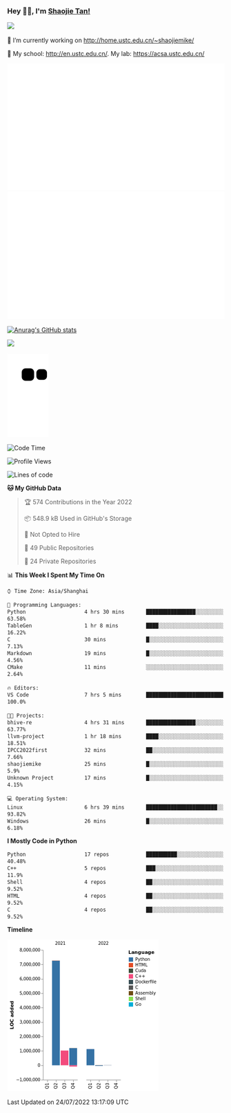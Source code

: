 

<!--
**Kirrito-k423/Kirrito-k423** is a ✨ _special_ ✨ repository because its `README.md` (this file) appears on your GitHub profile.

Here are some ideas to get you started:

- 🔭 I’m currently working on ...
- 🌱 I’m currently learning ...
- 👯 I’m looking to collaborate on ...
- 🤔 I’m looking for help with ...
- 💬 Ask me about ...
- 📫 How to reach me: ...
- 😄 Pronouns: ...
- ⚡ Fun fact: ...
-->
### Hey 👋🏽, I'm [Shaojie Tan!](http://home.ustc.edu.cn/~shaojiemike/about)

![](https://visitor-badge.glitch.me/badge?page_id=Kirrito-k423.Kirrito-k423)

🔭 I’m currently working on http://home.ustc.edu.cn/~shaojiemike/

👯 My school: http://en.ustc.edu.cn/. My lab: https://acsa.ustc.edu.cn/

![](https://github.com/Kirrito-k423/github-stats/blob/master/generated/overview.svg)
![](https://github.com/Kirrito-k423/github-stats/blob/master/generated/languages.svg)

[![Anurag's GitHub stats](https://github-readme-stats.vercel.app/api?username=Kirrito-k423&theme=flag-india&show_icons=true&hide=stars,prs,issues,contribs)](https://github.com/anuraghazra/github-readme-stats)

![](https://github-profile-summary-cards.vercel.app/api/cards/profile-details?username=Kirrito-k423&theme=vue)

![snake gif](https://github.com/Kirrito-k423/Kirrito-k423/blob/output/github-contribution-grid-snake.svg)

<!--START_SECTION:waka-->
![Code Time](http://img.shields.io/badge/Code%20Time-366%20hrs%2048%20mins-blue)

![Profile Views](http://img.shields.io/badge/Profile%20Views-1-blue)

![Lines of code](https://img.shields.io/badge/From%20Hello%20World%20I%27ve%20Written-10%20Million%20lines%20of%20code-blue)

**🐱 My GitHub Data** 

> 🏆 574 Contributions in the Year 2022
 > 
> 📦 548.9 kB Used in GitHub's Storage 
 > 
> 🚫 Not Opted to Hire
 > 
> 📜 49 Public Repositories 
 > 
> 🔑 24 Private Repositories  
 > 
📊 **This Week I Spent My Time On** 

```text
⌚︎ Time Zone: Asia/Shanghai

💬 Programming Languages: 
Python                   4 hrs 30 mins       ████████████████░░░░░░░░░   63.58% 
TableGen                 1 hr 8 mins         ████░░░░░░░░░░░░░░░░░░░░░   16.22% 
C                        30 mins             █░░░░░░░░░░░░░░░░░░░░░░░░   7.13% 
Markdown                 19 mins             █░░░░░░░░░░░░░░░░░░░░░░░░   4.56% 
CMake                    11 mins             ░░░░░░░░░░░░░░░░░░░░░░░░░   2.64%

🔥 Editors: 
VS Code                  7 hrs 5 mins        █████████████████████████   100.0%

🐱‍💻 Projects: 
bhive-re                 4 hrs 31 mins       ████████████████░░░░░░░░░   63.77% 
llvm-project             1 hr 18 mins        ████░░░░░░░░░░░░░░░░░░░░░   18.51% 
IPCC2022first            32 mins             ██░░░░░░░░░░░░░░░░░░░░░░░   7.66% 
shaojiemike              25 mins             █░░░░░░░░░░░░░░░░░░░░░░░░   5.9% 
Unknown Project          17 mins             █░░░░░░░░░░░░░░░░░░░░░░░░   4.15%

💻 Operating System: 
Linux                    6 hrs 39 mins       ███████████████████████░░   93.82% 
Windows                  26 mins             █░░░░░░░░░░░░░░░░░░░░░░░░   6.18%

```

**I Mostly Code in Python** 

```text
Python                   17 repos            ██████████░░░░░░░░░░░░░░░   40.48% 
C++                      5 repos             ███░░░░░░░░░░░░░░░░░░░░░░   11.9% 
Shell                    4 repos             ██░░░░░░░░░░░░░░░░░░░░░░░   9.52% 
HTML                     4 repos             ██░░░░░░░░░░░░░░░░░░░░░░░   9.52% 
C                        4 repos             ██░░░░░░░░░░░░░░░░░░░░░░░   9.52%

```


**Timeline**

![Chart not found](https://raw.githubusercontent.com/Kirrito-k423/Kirrito-k423/main/charts/bar_graph.png) 


 Last Updated on 24/07/2022 13:17:09 UTC
<!--END_SECTION:waka-->

